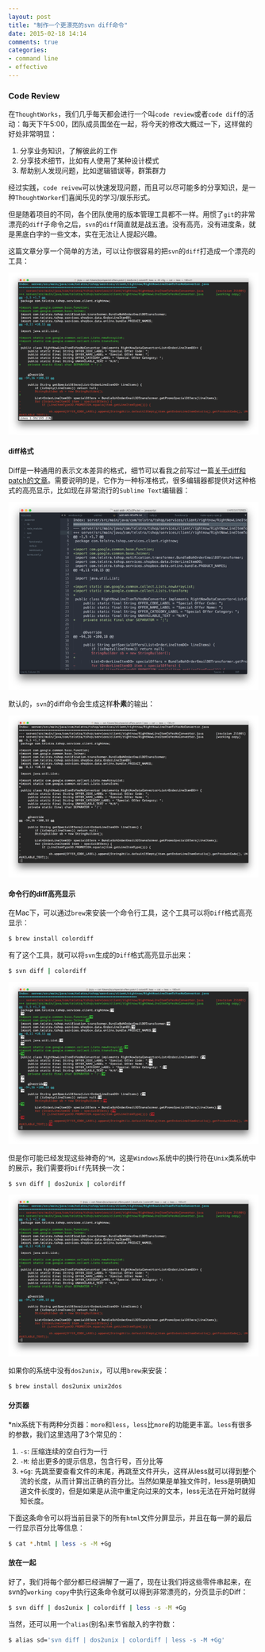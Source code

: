 ```yaml
---
layout: post
title: "制作一个更漂亮的svn diff命令"
date: 2015-02-18 14:14
comments: true
categories: 
- command line
- effective
---
```

### Code Review
在`ThoughtWorks`，我们几乎每天都会进行一个叫`code review`或者`code diff`的活动：每天下午5:00，团队成员围坐在一起，将今天的修改大概过一下，这样做的好处非常明显：

1.	分享业务知识，了解彼此的工作
2.	分享技术细节，比如有人使用了某种设计模式
3.	帮助别人发现问题，比如逻辑错误等，群策群力

经过实践，`code reivew`可以快速发现问题，而且可以尽可能多的分享知识，是一种`ThoughtWorker`们喜闻乐见的学习/娱乐形式。

但是随着项目的不同，各个团队使用的版本管理工具都不一样。用惯了`git`的非常漂亮的`diff`子命令之后，`svn`的`diff`简直就是战五渣。没有高亮，没有进度条，就是黑底白字的一些文本，实在无法让人提起兴趣。

这篇文章分享一个简单的方法，可以让你很容易的把`svn`的`diff`打造成一个漂亮的工具：

![svn diff](/images/2015/02/svn-color-diff-resized.png)

#### diff格式
Diff是一种通用的表示文本差异的格式，细节可以看我之前写过一篇[关于diff和patch的文章](http://icodeit.org/2012/02/diff%E5%92%8Cpatch%E7%9A%84%E4%BD%BF%E7%94%A8%E4%BB%8B%E7%BB%8D/)。需要说明的是，它作为一种标准格式，很多编辑器都提供对这种格式的高亮显示，比如现在非常流行的`Sublime Text`编辑器：

![sublime diff](/images/2015/02/sublime-diff-resized.png)

默认的，`svn`的diff命令会生成这样**朴素**的输出：

![svn diff](/images/2015/02/svn-diff-resized.png)

#### 命令行的diff高亮显示

在Mac下，可以通过`brew`来安装一个命令行工具，这个工具可以将`Diff`格式高亮显示：

```sh
$ brew install colordiff
```

有了这个工具，就可以将`svn`生成的`Diff`格式高亮显示出来：

```sh
$ svn diff | colordiff
```

![color diff](/images/2015/02/color-diff-resized.png)

但是你可能已经发现这些神奇的`^M`，这是`Windows`系统中的换行符在`Unix`类系统中的展示，我们需要将`Diff`先转换一次：

```sh
$ svn diff | dos2unix | colordiff
```

![color diff converted](/images/2015/02/color-diff-converted-resized.png)

如果你的系统中没有`dos2unix`，可以用`brew`来安装：

```sh
$ brew install dos2unix unix2dos
```

#### 分页器
*nix系统下有两种分页器：`more`和`less`，`less`比`more`的功能更丰富。`less`有很多的参数，我们这里选用了3个常见的：

1.	`-s`: 压缩连续的空白行为一行
2.	`-M`: 给出更多的提示信息，包含行号，百分比等
3.	`+Gg`: 先跳至要查看文件的末尾，再跳至文件开头，这样从less就可以得到整个流的长度，从而计算出正确的百分比。当然如果是单独文件时，less是明确知道文件长度的，但是如果是从流中重定向过来的文本，less无法在开始时就得知长度。

下面这条命令可以将当前目录下的所有`html`文件分屏显示，并且在每一屏的最后一行显示百分比等信息：

```sh
$ cat *.html | less -s -M +Gg
```

#### 放在一起

好了，我们将每个部分都已经讲解了一遍了，现在让我们将这些零件串起来，在svn的`working copy`中执行这条命令就可以得到非常漂亮的，分页显示的Diff：

```sh
$ svn diff | dos2unix | colordiff | less -s -M +Gg
```

当然，还可以用一个`alias`(别名)来节省敲入的字符数：

```sh
$ alias sd='svn diff | dos2unix | colordiff | less -s -M +Gg'
```